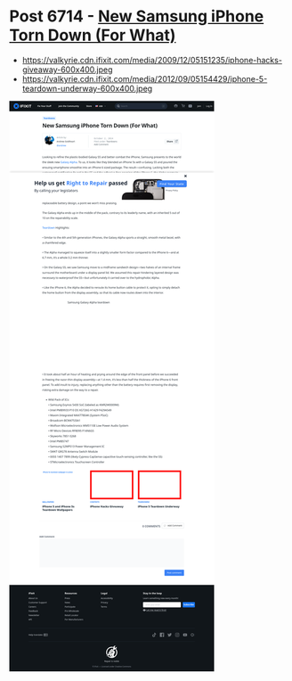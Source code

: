 # Post 6714 - [New Samsung iPhone Torn Down (For What)](https://www.ifixit.com/News/6714/new-samsung-iphone-torn-down-for-what)

- https://valkyrie.cdn.ifixit.com/media/2009/12/05151235/iphone-hacks-giveaway-600x400.jpeg
- https://valkyrie.cdn.ifixit.com/media/2012/09/05154429/iphone-5-teardown-underway-600x400.jpeg

![screencap](screenshots/f29f6773-f419-445b-ae6f-b351f184a200.png)

